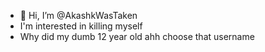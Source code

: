 - 👋 Hi, I’m @AkashkWasTaken
-  I'm interested in killing myself
-  Why did my dumb 12 year old ahh choose that username
